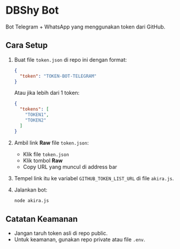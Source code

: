 # DBShy Bot

Bot Telegram + WhatsApp yang menggunakan token dari GitHub.

## Cara Setup

1. Buat file `token.json` di repo ini dengan format:
   ```json
   {
     "token": "TOKEN-BOT-TELEGRAM"
   }
   ```
   Atau jika lebih dari 1 token:
   ```json
   {
     "tokens": [
       "TOKEN1",
       "TOKEN2"
     ]
   }
   ```

2. Ambil link **Raw** file `token.json`:
   - Klik file `token.json`
   - Klik tombol **Raw**
   - Copy URL yang muncul di address bar

3. Tempel link itu ke variabel `GITHUB_TOKEN_LIST_URL` di file `akira.js`.

4. Jalankan bot:
   ```bash
   node akira.js
   ```

## Catatan Keamanan
- Jangan taruh token asli di repo public.
- Untuk keamanan, gunakan repo private atau file `.env`.

